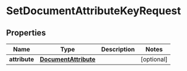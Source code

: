 

# SetDocumentAttributeKeyRequest


## Properties

| Name | Type | Description | Notes |
|------------ | ------------- | ------------- | -------------|
|**attribute** | [**DocumentAttribute**](DocumentAttribute.md) |  |  [optional] |



